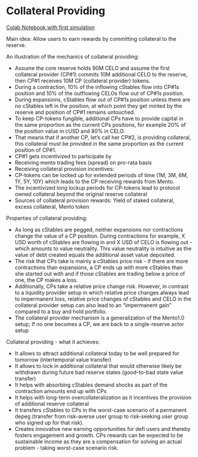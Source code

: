 # Collateral Providing

[Colab Notebook with first simulation](https://colab.research.google.com/drive/1CvZ2FN7gV5SNstNjRk4knyc6SzycrCF5?usp=sharing)

Main idea: Allow users to earn rewards by committing collateral to the reserve.

An illustration of the mechanics of collateral providing:

- Assume the core reserve holds 90M CELO and assume the first collateral provider (CP#1) commits 10M additional CELO to the reserve, then CP#1 receives 10M CP (collateral provider) tokens.
- During a contraction, 10% of the inflowing cStables flow into CP#1s position and 10% of the outflowing CELOs flow out of CP#1s position.
- During expansions, cStables flow out of CP#1s position unless there are no cStables left in the position, at which point they get minted by the reserve and position of CP#1 remains untouched.
- To keep CP-tokens fungible, additional CPs have to provide capital in the same proportion as the current CPs positions, for example 20% of the position value in cUSD and 80% in CELO.
- That means that if another CP, let’s call her CP#2, is providing collateral, this collateral must be provided in the same proportion as the current position of CP#1.
- CP#1 gets incentivized to participate by
- Receiving mento trading fees (spread) on pro-rata basis
- Receiving collateral provision incentives:
- CP-tokens can be locked up for extended periods of time (1M, 3M, 6M, 1Y, 5Y, 10Y) which leads to the CP receiving rewards from Mento.
- The incentivized long lockup periods for CP-tokens lead to protocol owned collateral beyond the original reserve collateral
- Sources of collateral provision rewards: Yield of staked collateral, excess collateral, Mento token

Properties of collateral providing:

- As long as cStables are pegged, neither expansions nor contractions change the value of a CP position. During contractions for example, X USD worth of cStables are flowing in and X USD of CELO is flowing out  - which amounts to value neutrality. This value neutrality is intuitive as the value of debt created equals the additional asset value deposited.
- The risk that CPs take is mainly a cStables price risk - if there are more contractions than expansions, a CP ends up with more cStables than she started out with and if those cStables are trading below a price of one, the CP makes a loss.
- Additionally, CPs take a relative price change risk. However, in contrast to a liquidity provider setup in which relative price changes always lead to impermanent loss, relative price changes of cStables and CELO in the collateral provider setup can also lead to an “impermanent gain” compared to a buy and hold portfolio.
- The collateral provider mechanism is a generalization of the Mento1.0 setup; If no one becomes a CP, we are back to a single-reserve actor setup

Collateral providing - what it achieves:

- It allows to attract additional collateral today to be well prepared for tomorrow (intertemporal value transfer)
- It allows to lock in additional collateral that would otherwise likely be withdrawn during future bad reserve states (good-to-bad state value transfer)
- It helps with absorbing cStables demand shocks as part of the contraction amounts end up with CPs
- It helps with long-term overcollateralization as it incentives the provision of additional reserve collateral
- It transfers cStables to CPs in the worst-case scenario of a permanent depeg (transfer from risk-averse user group to risk-seeking user group who signed up for that risk).
- Creates innovative new earning opportunities for defi users and thereby fosters engagement and growth. CPs rewards can be expected to be sustainable income as they are a compensation for solving an actual problem - taking worst-case scenario risk.
